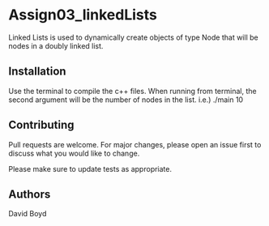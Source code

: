 # Assign03_linkedLists

Linked Lists is used to dynamically create objects of type Node that will be nodes in a doubly linked list.

## Installation

Use the terminal to compile the c++ files.
When running from terminal, the second argument will be the number of nodes in the list.
	i.e.) ./main 10


## Contributing
Pull requests are welcome. For major changes, please open an issue first to discuss what you would like to change.

Please make sure to update tests as appropriate.

## Authors

David Boyd
